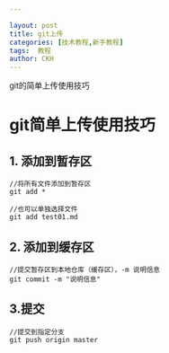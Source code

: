 ```yaml
---

layout: post
title: git上传
categories: [技术教程,新手教程]
tags:  教程
author: CKH
---
```


git的简单上传使用技巧

<!--more-->
# git简单上传使用技巧
## 1.  添加到暂存区

```
//将所有文件添加到暂存区
git add *

//也可以单独选择文件
git add test01.md
```

## 2. 添加到缓存区

 ```
 //提交暂存区到本地仓库（缓存区），-m 说明信息
 git commit -m "说明信息"
 ```


## 3.提交

```
//提交到指定分支
git push origin master
```


